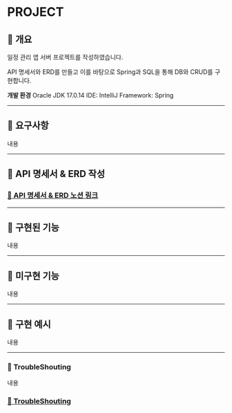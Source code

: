 <!-- 프로젝트 이름 -->
PROJECT
===
:large_blue_diamond: 개요
---
<!-- 프로젝트의 목표가 무엇인가 -->
일정 관리 앱 서버 프로젝트를 작성하였습니다.

<!-- 무엇을 구현하였는가 -->
API 명세서와 ERD를 만들고 이를 바탕으로 Spring과 SQL을 통해 DB와 CRUD를 구현합니다.

**개발 환경**
Oracle JDK 17.0.14
IDE: IntelliJ
Framework: Spring

- - -
## :large_blue_diamond: 요구사항
내용

- - -
## :large_blue_diamond: API 명세서 & ERD 작성
### [:memo: API 명세서 & ERD 노션 링크](링크)

- - -
## :large_blue_diamond: 구현된 기능
내용

- - -
## :large_blue_diamond: 미구현 기능
내용

- - -
## :large_blue_diamond: 구현 예시
내용

- - -
### :large_blue_diamond: TroubleShouting
내용
### [:memo: TroubleShouting](링크)
